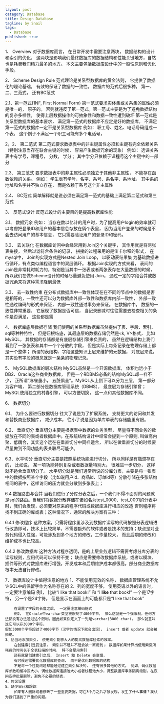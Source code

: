 ```yaml
---
layout: post
category: Database
title: Design Database
tagline: by Snail
tags:
  - Database
published: true
---
```

1、 Overview
	对于数据库而言， 在日常开发中需要注意两块， 数据结构的设计和索引的优化， 这两块是影响我们最终数据库的数据结构和性能关键地方，自然也是耗费我们精力最多的地方。
本文主要包括数据库设计中的一般性原则和优化手段。

<!--more-->

2、 Scheme Design Rule
	范式理论是关系型数据库的黄金法则， 它提供了数据化的理论基础， 有效的保证了数据的一致性。
	数据库的范式后很多种， 第一、二、三范式， 还有BC范式

2.1、第一范式(1NF, First Normal Form)
	第一范式要求实体集或关系集的属性必须是唯一的， 原子的。 否则就违反了第一范式。第一范式主要是为了避免数据结构的复杂多样性， 使得上层数据操作的可抽象性和数据一致性遭到破坏
	第一范式是关系型数据库的基本要求， 满足第一范式的数据库不应定是好的数据库， 不满足第一范式的数据库一定不是关系型数据库
	例如： 职工号、姓名、电话号码组成一个表， 这个例子不满足一个职工可能有多个电话号，

2，2、 第二范式
	第二范式要求数据表中的非主键属性必须和主键有完全依赖关系（特别注意当存在联合主键的时候， 容易产生数据冗余的现象）
	例如： 选课关系表中有学号，课程号， 分数， 学分； 其中学分只依赖于课程号这个主键中的一部分

2.3、 第三范式
	要求数据表中的非主属性必须独立于其他非主属性， 不能存在函数依赖的关系。
	例如： 学生表有学号、名字、系号、系名字、系地址， 其中系的地址和名字并不独立存在， 而是依赖于系号这个非主属性

2.4、 BC范式
	简单解释就是说必须在满足第一范式的基础上满足第二范式和第三范式

3、	反范式设计
	反范式设计的主要目的是提高数据库性能

3.1、 数据冗余
	例如： 当存在数以亿计的用户时，为了提高用户login的效率就可以考虑把登录ID和用户的基本信息存放在俩个表里， 因为当用户登录的时候是不会去访问用户的基本信息， 它只需要验证用户的登录ID和密码。

3.2、 去关联化
	在数据库访问中会经常用到Join这个关键字， 其作用就是将两张表拼接， 然后过滤符合条件的记录， 拼接的过程采用的是笛卡尔积的形式， 在mysql中， Join的实现方式是Nested Join Loop， 以驱动表结果集
为基础数据进行循环，有点类似编程语言中的双层循环。 根据Join实现的方式来看， 表间的Join是非常耗时耗力的，特别是当其中一张表或者两张表存在大量数据的时候， 所以我们在做Scheme设计的时候尽量避免使用
Join， 通过一定的字段合并或数据冗余来将这种需求降到最低

3.3、 去一致性约束
	在分布式数据库中一致性体现在在不同的节点中的数据是否是相等的，一致性还可以分为数据库外部一致性和数据库内部一致性， 外部一致性通过编码的形式来保证， 内部一致性通过事务来保证。
	在数据库中， 数据的一致性非常重要， 它展现了数据是否可信， 当记录删减时往往需要去检查相关的条件是否满足， 这些都是需

4、 数据库底层数据存储
	我们使用的关系型数据库虽然提供了表、字段、索引、sql等种种特性， 但是归根结底，其最底层的数据存储仍然是<k, V>格式， 比如MySQL， 其数据的存储都是有底层存储引擎来负责的， 虽然在逻辑结构上我们
看到了一张张表和其中一个个分散的字段， 但是实际上每条记录在物理存储上都是一个整体； 所谓的表结构、字段这些知识上层来维护的元数据， 对底层来说， 其实没有字段的概念就是一条条的物理记录。

5、 MySQL数据库的层次结构
	MySQL虽然是一个开源数据库， 体积也远小于DB2、Oracle这些商业数据库， 但是一个RDBMS必备的结构MySQL却一样不少， 正所谓“麻雀虽小， 五脏俱全”。MySQL从上倒下可以分为三层， 第一部分为客户端，
第二部分是数据库管理系统（DBMS）， 最底层为存储引擎曾； MySQL使用独立的村春引擎， 可以方便切换， 这一点和其他数据库不同。

6、 数据切分

6.1、 为什么要进行数据切分
	往大了说是为了扩展系统， 支持更大的访问和并发和替换商业数据库， 减少成本， 往小了说是因为单库单表的存储能里有限。

6.2、 垂直切分
	垂直切分主要是根据表中数据的业务类型， 尽量将不同业务的数据放在不同的表或者数据库中。在系统结构设计中经常会提到一个原则, 叫做高内聚、低耦合，其实这个远在在垂直切分中同样适合，
所以在做垂直切分的时候要尽量做到不同功能的表关联尽可能少。

6.3、水平切分
	垂直切分主要是按照系统功能进行切分， 所以同样是有瓶颈存在的， 比如说， 某一项功能特别复杂或者数据量特别大， 很难进一步切分， 这样就不适合垂直切分了。
水平切分就是我们通常所说的分库分表，主要是将一张表中的数据按照某个字段（比如说用户id、商品id、订单id等）分散存储在多张结构相同的表中，这样访问的压力就会分散到多张表上；

6.4 数据路由与合并
	当我们进行了分库分表之后，一个我们不得不面对的问题就是sql的路由。当我们将数据分散存储在诸如名为test_0000、test_0001的分表中时，我们会发现，必须要对原来的程序代码或数据库进行相应的改造
否则程序将找不到正确的库或表；这种情况下，通常的解决方案有三种：

6.4.1 修改程序
	这种方案，只需将程序里涉及到数据库读写的代码按照分表逻辑进行改造即可，技术上比较简单，不需要额外的软件或者是技术的支持；缺点是对业务代码侵入性强，可能涉及到多个地方的修改，工作量较大，
而且后期的修改和维护成本也比较高。

6.4.2 修改数据库
	这种方法对程序透明，是的上层业务逻辑不需要考虑分库分表的读写规则，应用代码可以保持不变；
缺点是需要修改数据库系统，或者以模块、插件等形式对数据库进行增强，开发成本和后期维护成本都很高，部分商业数据库根本无法自行修改。


7、 数据库设计中值得注意的地方
	1、不能使用无效的名称， 数据库管理系统不允许SQL中的保留字作为名称存在的
	2、列的宽度不够， 使用英语以外的语言时，一定要注意编码
		例1， 比较“I like that book!” 和 “I <b>like</b> that book!” 一个是17字符， 另一个是24字符， 但是显示在画面上的可能都只是“I like that book”

		在设置了字段的长度之后， 一定要注意编码格式
		例2， 在Oracle中varchar类型被限制了4000字节， 那么这就是一个强限制，任何方法都没有办法通过这个限制。因此如果你定义了一列是varchar(3000 char)， 那么就意味这它可以存3000个字符，
	假如3000个字符超过了4000字节（汉字的情况下就会出现）， insert 或者 update 就会被拒绝。
	3、恰当地添加索引， 使用索引能够大大的提高数据库检索的效率。
		在创建索引是要注意， 索引并不是并不是会被一直用到； 数据库如果计算出使用索引所耗费的时间长于全表扫描的时间， 将不会是用索引
		还有就是创建索引之后， Insert 和 Delete 会变慢，
		有时候还需要优化数据库的查询， 而不是优化数据库的结构
		不是每一个性能问题都能通过建立索引解决的， 还有很多其他的方式， 例如，调优数据库参数和缓冲区大小，调优数据库连接池大小或者线程池大小，调整数据库事务隔离级别，在夜间安排批量删除，避免不必要的锁表，
	4、时区设置
	5、缺少审计和跟踪
		如果有人删除或者修改了一些重要数据，可在3个月之后才被发现，发生了什么事情？我认为我们遇到了严重的问题。
